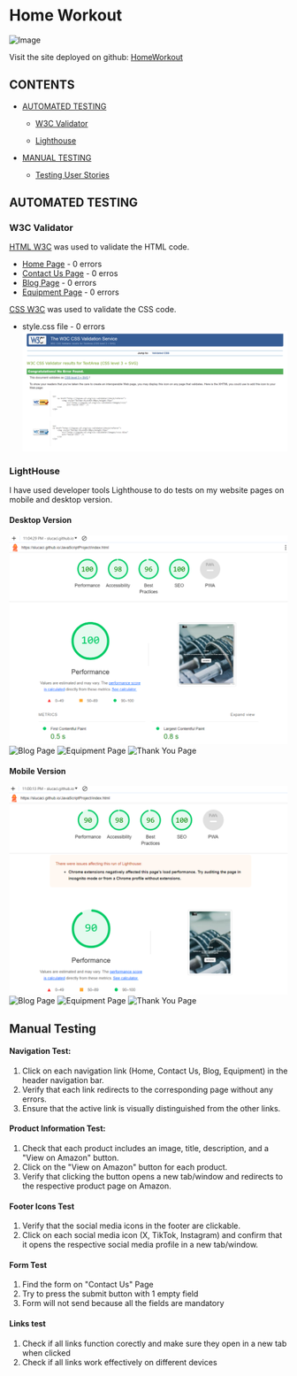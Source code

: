 # Home Workout

![Image](assets/documentation/HomeWorkoutAmIResponsive.png)

Visit the site deployed on github: [HomeWorkout](https://slucaci.github.io/HTMLCSS/index.html)

## CONTENTS

- [AUTOMATED TESTING](#AUTOMATED-TESTING)

  - [W3C Validator](#W3C-Validator)

  - [Lighthouse](#Lighthouse)

- [MANUAL TESTING](#MANUAL-TESTING)

  - [Testing User Stories](#Testing-User-Stories)

## AUTOMATED TESTING

### W3C Validator

[HTML W3C](https://validator.w3.org/) was used to validate the HTML code.

- [Home Page](https://slucaci.github.io/HTMLCSS/index.html) - 0 errors
- [Contact Us Page](https://slucaci.github.io/HTMLCSS/contactus.html) - 0 erros
- [Blog Page](https://slucaci.github.io/HTMLCSS/blog.html) - 0 errors
- [Equipment Page](https://slucaci.github.io/HTMLCSS/equipment.html) - 0 errors

[ CSS W3C](https://jigsaw.w3.org/css-validator/) was used to validate the CSS code.

- style.css file - 0 errors
  ![CSS Validator](assets/documentation/cssvalidator.png)

### LightHouse

I have used developer tools Lighthouse to do tests on my website pages on mobile and desktop version.

#### Desktop Version

![Home Page](assets/documentation/desktopindex.png)
![Blog Page](assets/documentation/desktopblog.png)
![Equipment Page](assets/documentation/desktopequipment.png)
![Thank You Page](assets/documentation/desktopthankyou.png)

#### Mobile Version

![Home Page](assets/documentation/mobileindex.png)
![Blog Page](assets/documentation/mobileblog.png)
![Equipment Page](assets/documentation/mobileequipment.png)
![Thank You Page](assets/documentation/mobilethankyou.png)

## Manual Testing

#### Navigation Test:

1. Click on each navigation link (Home, Contact Us, Blog, Equipment) in the header navigation bar.
2. Verify that each link redirects to the corresponding page without any errors.
3. Ensure that the active link is visually distinguished from the other links.

#### Product Information Test:

1. Check that each product includes an image, title, description, and a "View on Amazon" button.
2. Click on the "View on Amazon" button for each product.
3. Verify that clicking the button opens a new tab/window and redirects to the respective product page on Amazon.

#### Footer Icons Test

1. Verify that the social media icons in the footer are clickable.
2. Click on each social media icon (X, TikTok, Instagram) and confirm that it opens the respective social media profile in a new tab/window.

#### Form Test

1. Find the form on "Contact Us" Page
2. Try to press the submit button with 1 empty field
3. Form will not send because all the fields are mandatory

#### Links test

1. Check if all links function corectly and make sure they open in a new tab when clicked
2. Check if all links work effectively on different devices
